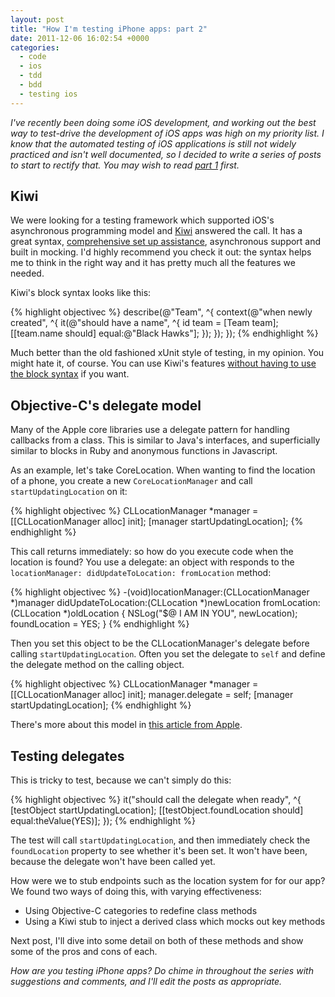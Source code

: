 ```yaml
---
layout: post
title: "How I'm testing iPhone apps: part 2"
date: 2011-12-06 16:02:54 +0000
categories:
  - code
  - ios
  - tdd
  - bdd
  - testing ios
---
```

<p><i>I've recently been doing some iOS development, and working out the best way to test-drive the development of iOS apps was high on my priority list. I know that the automated testing of iOS applications is still not widely practiced and isn't well documented, so I decided to write a series of posts to start to rectify that. You may wish to read <a href="/2011/12/how-im-testing-iphone-apps-part-1">part 1</a> first.</i></p>

## Kiwi

We were looking for a testing framework which supported iOS's asynchronous programming model and [Kiwi](https://github.com/allending/Kiwi) answered the call. It has a great syntax, [comprehensive set up assistance](https://github.com/allending/Kiwi/wiki/Guide:-Up-and-Running-with-Kiwi), asynchronous support and built in mocking. I'd highly recommend you check it out: the syntax helps me to think in the right way and it has pretty much all the features we needed.

Kiwi's block syntax looks like this:

{% highlight objectivec %}
describe(@"Team", ^{
    context(@"when newly created", ^{
        it(@"should have a name", ^{
            id team = [Team team];
            [[team.name should] equal:@"Black Hawks"];
        });
    });
});
{% endhighlight %}

Much better than the old fashioned xUnit style of testing, in my opinion. You might hate it, of course. You can use Kiwi's features [without having to use the block syntax](https://github.com/allending/Kiwi/issues/73) if you want.

## Objective-C's delegate model

Many of the Apple core libraries use a delegate pattern for handling callbacks from a class. This is similar to Java's interfaces, and superficially similar to blocks in Ruby and anonymous functions in Javascript.

As an example, let's take CoreLocation. When wanting to find the location of a phone, you create a new `CoreLocationManager` and call `startUpdatingLocation` on it:

{% highlight objectivec %}
CLLocationManager *manager = [[CLLocationManager alloc] init];
[manager startUpdatingLocation];
{% endhighlight %}

This call returns immediately: so how do you execute code when the location is found? You use a delegate: an object with responds to the `locationManager: didUpdateToLocation: fromLocation` method:

{% highlight objectivec %}
-(void)locationManager:(CLLocationManager *)manager didUpdateToLocation:(CLLocation *)newLocation fromLocation:(CLLocation *)oldLocation
{
  NSLog("$@ I AM IN YOU", newLocation);
  foundLocation = YES;
}
{% endhighlight %}

Then you set this object to be the CLLocationManager's delegate before calling `startUpdatingLocation`. Often you set the delegate to `self` and define the delegate method on the calling object.

{% highlight objectivec %}
CLLocationManager *manager = [[CLLocationManager alloc] init];
manager.delegate = self;
[manager startUpdatingLocation];
{% endhighlight %}

There's more about this model in [this article from Apple](http://developer.apple.com/library/IOs/#documentation/iPhone/Conceptual/iPhone101/Articles/02_DesignPatterns.html).

## Testing delegates

This is tricky to test, because we can't simply do this:

{% highlight objectivec %}
it("should call the delegate when ready", ^{
  [testObject startUpdatingLocation];
  [[testObject.foundLocation should] equal:theValue(YES)];
});
{% endhighlight %}

The test will call `startUpdatingLocation`, and then immediately check the `foundLocation` property to see whether it's been set. It won't have been, because the delegate won't have been called yet.

How were we to stub endpoints such as the location system for for our app? We found two ways of doing this, with varying effectiveness:

* Using Objective-C categories to redefine class methods
* Using a Kiwi stub to inject a derived class which mocks out key methods

Next post, I'll dive into some detail on both of these methods and show some of the pros and cons of each.

<i>How are you testing iPhone apps? Do chime in throughout the series with suggestions and comments, and I'll edit the posts as appropriate.</i>

